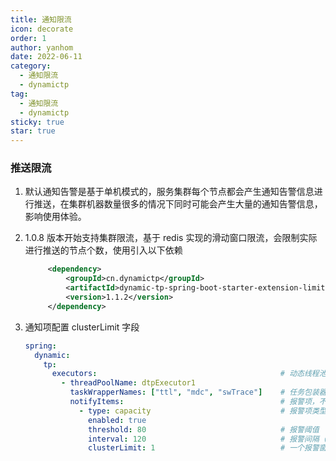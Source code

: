 ```yaml
---
title: 通知限流
icon: decorate
order: 1
author: yanhom
date: 2022-06-11
category:
  - 通知限流
  - dynamictp
tag:
  - 通知限流
  - dynamictp
sticky: true
star: true
---
```


<div class="wwads-cn wwads-vertical wwads-sticky" data-id="212" style="max-width:180px"></div>

### 推送限流

1. 默认通知告警是基于单机模式的，服务集群每个节点都会产生通知告警信息进行推送，在集群机器数量很多的情况下同时可能会产生大量的通知告警信息，影响使用体验。

2. 1.0.8 版本开始支持集群限流，基于 redis 实现的滑动窗口限流，会限制实际进行推送的节点个数，使用引入以下依赖
   ```xml
        <dependency>
            <groupId>cn.dynamictp</groupId>
            <artifactId>dynamic-tp-spring-boot-starter-extension-limiter-redis</artifactId>
            <version>1.1.2</version>
        </dependency>
    ```
3. 通知项配置 clusterLimit 字段
   ```yaml
   spring:
     dynamic:
       tp:
         executors:                                         # 动态线程池配置，省略其他项，具体看上述配置文件
           - threadPoolName: dtpExecutor1
             taskWrapperNames: ["ttl", "mdc", "swTrace"]    # 任务包装器名称，继承TaskWrapper接口
             notifyItems:                                   # 报警项，不配置自动会按默认值配置（变更通知、容量报警、活性报警）
               - type: capacity                             # 报警项类型，查看源码 NotifyTypeEnum枚举类
                 enabled: true
                 threshold: 80                              # 报警阈值
                 interval: 120                              # 报警间隔（单位：s）
                 clusterLimit: 1                            # 一个报警窗口内，只允许该配置数量的机器进行推送通知，默认为1
   ```

